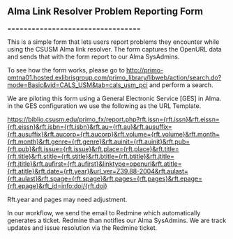 ## Alma Link Resolver Problem Reporting Form
=================================

This is a simple form that lets users report problems they encounter while using the CSUSM Alma link resolver. The form captures the OpenURL data and sends that with the form report to our Alma SysAdmins.

To see how the form works, please go to http://primo-pmtna01.hosted.exlibrisgroup.com/primo_library/libweb/action/search.do?mode=Basic&vid=CALS_USM&tab=cals_usm_pci and perform a search.

We are piloting this form using a General Electronic Service [GES] in Alma. in the GES configuration we use the following as the URL Template.

https://biblio.csusm.edu/primo_fx/report.php?rft.issn={rft.issn}&rft.eissn={rft.eissn}&rft.isbn={rft.isbn}&rft.au={rft.au}&rft.ausuffix={rft.ausuffix}&rft.aucorp={rft.aucorp}&rft.volume={rft.volume}&rft.month={rft.month}&rft.genre={rft.genre}&rft.auinit={rft.auinit}&rft.pub={rft.pub}&rft.issue={rft.issue}&rft.place={rft.place}&rft.title={rft.title}&rft.stitle={rft.stitle}&rft.btitle={rft.btitle}&rft.jtitle={rft.jtitle}&rft.aufirst={rft.aufirst}&linktype=openurl&rft.atitle={rft.atitle}&rft.date={rft.year}&url_ver=Z39.88-2004&rft.aulast={rft.aulast}&rft.spage={rft.spage}&rft.pages={rft.pages}&rft.epage={rft.epage}&rft_id=info:doi/{rft.doi}

Rft.year and pages may need adjustment.

In our workflow, we send the email to Redmine which automatically generates a ticket. Redmine than notifies our Alma SysAdmins. We are track updates and issue resolution via the Redmine ticket.
